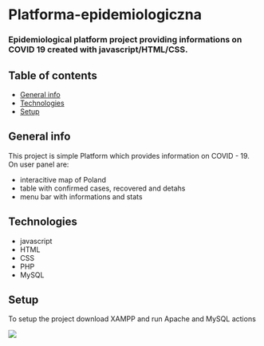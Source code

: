 # Platforma-epidemiologiczna

### Epidemiological platform project providing informations on COVID 19 created with javascript/HTML/CSS.

## Table of contents
* [General info](#general-info)
* [Technologies](#technologies)
* [Setup](#setup)

## General info
This project is simple Platform which provides information on COVID - 19. On user panel are:
* interacitive map of Poland 
* table with confirmed cases, recovered and detahs
* menu bar with informations and stats

## Technologies 
* javascript
* HTML
* CSS
* PHP
* MySQL

## Setup
To setup the project download XAMPP and run Apache and MySQL actions

![](Platforma-epidemiologiczna/Readme_img/githuhub.png)
